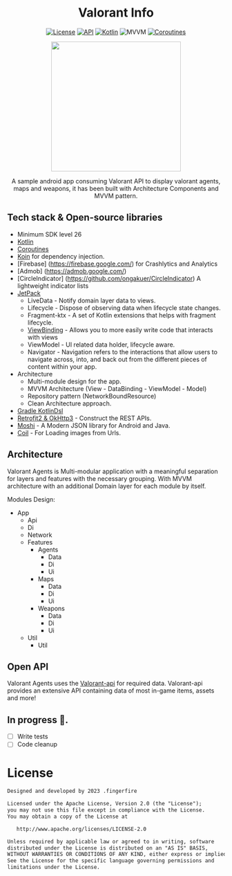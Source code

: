 <h1 align="center"> Valorant Info </h1>

<p align="center">
  <a href="https://opensource.org/licenses/Apache-2.0"><img alt="License" src="https://img.shields.io/badge/License-Apache%202.0-blue.svg"/></a>
  <a href="https://android-arsenal.com/api?level=26"><img alt="API" src="https://img.shields.io/badge/API-26%2B-brightgreen.svg?style=flat"/></a>
  <a href="https://kotlinlang.org"><img alt="Kotlin" src="https://img.shields.io/badge/Kotlin-1.8.xx-blue"/></a>
  <img alt="MVVM" src="https://img.shields.io/badge/MVVM-Architecture-orange"/>
  <a href="https://developer.android.com/kotlin/coroutines"><img alt="Coroutines" src="https://img.shields.io/badge/Coroutines-Asynchronous-red"/></a>
</p>

<p align="center">
  <img src="https://github.com/marlonsantini/Valorant/blob/master/screenshots/agentScreen.png" width="300"><br>
</p>

<p align="center">
A sample android app consuming Valorant API to display valorant agents, maps and weapons, it has been built with Architecture Components and MVVM pattern.
</p>

## Tech stack & Open-source libraries
- Minimum SDK level 26
- [Kotlin](https://kotlinlang.org/)
- [Coroutines](https://github.com/Kotlin/kotlinx.coroutines)
- [Koin](https://insert-koin.io) for dependency injection.
- [Firebase] (https://firebase.google.com/) for Crashlytics and Analytics
- [Admob] (https://admob.google.com/)
- [CircleIndicator] (https://github.com/ongakuer/CircleIndicator) A lightweight indicator lists
- [JetPack](https://developer.android.com/jetpack)
  - LiveData - Notify domain layer data to views.
  - Lifecycle - Dispose of observing data when lifecycle state changes.
  - Fragment-ktx - A set of Kotlin extensions that helps with fragment lifecycle.
  - [ViewBinding](https://developer.android.com/topic/libraries/view-binding) - Allows you to more easily write code that interacts with views
  - ViewModel - UI related data holder, lifecycle aware.
  - Navigator - Navigation refers to the interactions that allow users to navigate across, into, and back out from the different pieces of content within your app.
- Architecture
  - Multi-module design for the app.
  - MVVM Architecture (View - DataBinding - ViewModel - Model)
  - Repository pattern (NetworkBoundResource)
  - Clean Architecture approach.
- [Gradle KotlinDsl](https://docs.gradle.org/current/userguide/kotlin_dsl.html)
- [Retrofit2 & OkHttp3](https://github.com/square/retrofit) - Construct the REST APIs.
- [Moshi](https://github.com/square/moshi) - A Modern JSON library for Android and Java.
- [Coil](https://coil-kt.github.io/coil/) - For Loading images from Urls.

## Architecture
Valorant Agents is Multi-modular application with a meaningful separation for layers and features with the necessary grouping.
With MVVM architecture with an additional Domain layer for each module by itself.

Modules Design:
- App
  - Api
  - Di
  - Network
  - Features
      - Agents
        - Data
        - Di
        - Ui
      - Maps
        - Data
        - Di
        - Ui
      - Weapons
        - Data
        - Di
        - Ui
  - Util
    - Util
    
## Open API
Valorant Agents uses the [Valorant-api](https://dash.valorant-api.com/) for required data.
Valorant-api provides an extensive API containing data of most in-game items, assets and more!

## In progress 🚧.
- [ ] Write tests
- [ ] Code cleanup

# License
```xml
Designed and developed by 2023 .fingerfire

Licensed under the Apache License, Version 2.0 (the "License");
you may not use this file except in compliance with the License.
You may obtain a copy of the License at

   http://www.apache.org/licenses/LICENSE-2.0

Unless required by applicable law or agreed to in writing, software
distributed under the License is distributed on an "AS IS" BASIS,
WITHOUT WARRANTIES OR CONDITIONS OF ANY KIND, either express or implied.
See the License for the specific language governing permissions and
limitations under the License.
```
